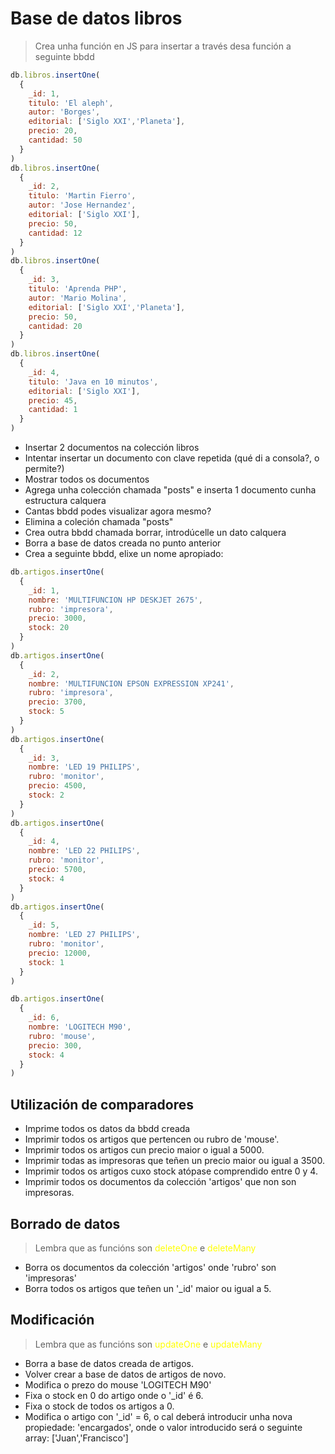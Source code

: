 # Base de datos libros

> Crea unha función en JS para insertar a través desa función a seguinte bbdd

```js
db.libros.insertOne(
  {
    _id: 1,  
    titulo: 'El aleph',
    autor: 'Borges',
    editorial: ['Siglo XXI','Planeta'],
    precio: 20,
    cantidad: 50 
  }
)
db.libros.insertOne(
  {
    _id: 2,  
    titulo: 'Martin Fierro',
    autor: 'Jose Hernandez',
    editorial: ['Siglo XXI'],
    precio: 50,
    cantidad: 12
  }
)
db.libros.insertOne(
  {
    _id: 3,  
    titulo: 'Aprenda PHP',
    autor: 'Mario Molina',
    editorial: ['Siglo XXI','Planeta'],
    precio: 50,
    cantidad: 20
  }
)
db.libros.insertOne(
  {
    _id: 4,  
    titulo: 'Java en 10 minutos',
    editorial: ['Siglo XXI'],
    precio: 45,
    cantidad: 1 
  }
)
```


- Insertar 2 documentos na colección libros
- Intentar insertar un documento con clave repetida (qué di a consola?, o permite?)
- Mostrar todos os documentos
- Agrega unha colección chamada "posts" e inserta 1 documento cunha estructura calquera
- Cantas bbdd podes visualizar agora mesmo?
- Elimina a coleción chamada "posts"
- Crea outra bbdd chamada borrar, introdúcelle un dato calquera
- Borra a base de datos creada no punto anterior
- Crea a seguinte bbdd, elixe un nome apropiado:

```js
db.artigos.insertOne(
  {
    _id: 1,  
    nombre: 'MULTIFUNCION HP DESKJET 2675',
    rubro: 'impresora',
    precio: 3000,
    stock: 20 
  }
)
db.artigos.insertOne(
  {
    _id: 2,  
    nombre: 'MULTIFUNCION EPSON EXPRESSION XP241',
    rubro: 'impresora',
    precio: 3700,
    stock: 5 
  }
)
db.artigos.insertOne(
  {
    _id: 3,  
    nombre: 'LED 19 PHILIPS',
    rubro: 'monitor',
    precio: 4500,
    stock: 2
  }
)
db.artigos.insertOne(
  {
    _id: 4,  
    nombre: 'LED 22 PHILIPS',
    rubro: 'monitor',
    precio: 5700,
    stock: 4
  }
)
db.artigos.insertOne(
  {
    _id: 5,  
    nombre: 'LED 27 PHILIPS',
    rubro: 'monitor',
    precio: 12000,
    stock: 1
  }
)

db.artigos.insertOne(
  {
    _id: 6,  
    nombre: 'LOGITECH M90',
    rubro: 'mouse',
    precio: 300,
    stock: 4
  }
)


```
## Utilización de comparadores
- Imprime todos os datos da bbdd creada
- Imprimir todos os artigos que pertencen ou rubro de 'mouse'.
- Imprimir todos os artigos cun precio maior o igual a 5000.
- Imprimir todas as impresoras que teñen un precio maior ou igual a 3500.
- Imprimir todos os artigos cuxo stock atópase comprendido entre 0 y 4.
- Imprimir todos os documentos da colección 'artigos' que non son impresoras.

## Borrado de datos
> Lembra que as funcións son <span style="color:yellow;">deleteOne</span> e <span style="color:yellow;">deleteMany</span>
- Borra os documentos da colección 'artigos' onde 'rubro' son 'impresoras'
- Borra todos os artigos que teñen un '_id' maior ou igual a 5.

## Modificación 
> Lembra que as funcións son <span style="color:yellow;">updateOne</span> e <span style="color:yellow;">updateMany</span>
- Borra a base de datos creada de artigos.
- Volver crear a base de datos de artigos de novo.
- Modifica o prezo do mouse 'LOGITECH M90'
- Fixa o stock en 0 do artigo onde o '_id' é 6.
- Fixa o stock de todos os artigos a 0.
- Modifica o artigo con '_id' = 6, o cal deberá introducir unha nova propiedade: 'encargados', onde o valor introducido será o seguinte array:
['Juan','Francisco']
